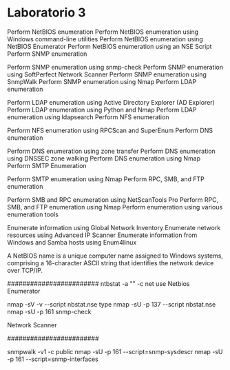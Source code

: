 <h1>Laboratorio 3</h1>

Perform NetBIOS enumeration
Perform NetBIOS enumeration using Windows command-line utilities
Perform NetBIOS enumeration using NetBIOS Enumerator
Perform NetBIOS enumeration using an NSE Script
Perform SNMP enumeration

Perform SNMP enumeration using snmp-check
Perform SNMP enumeration using SoftPerfect Network Scanner
Perform SNMP enumeration using SnmpWalk
Perform SNMP enumeration using Nmap
Perform LDAP enumeration

Perform LDAP enumeration using Active Directory Explorer (AD Explorer)
Perform LDAP enumeration using Python and Nmap
Perform LDAP enumeration using ldapsearch
Perform NFS enumeration

Perform NFS enumeration using RPCScan and SuperEnum
Perform DNS enumeration

Perform DNS enumeration using zone transfer
Perform DNS enumeration using DNSSEC zone walking
Perform DNS enumeration using Nmap
Perform SMTP Enumeration

Perform SMTP enumeration using Nmap
Perform RPC, SMB, and FTP enumeration

Perform SMB and RPC enumeration using NetScanTools Pro
Perform RPC, SMB, and FTP enumeration using Nmap
Perform enumeration using various enumeration tools

Enumerate information using Global Network Inventory
Enumerate network resources using Advanced IP Scanner
Enumerate information from Windows and Samba hosts using Enum4linux


A NetBIOS name is a unique computer name assigned to Windows systems, comprising a 16-character ASCII string that identifies the network device over TCP/IP.

########################
ntbstat -a
""      -c
net use
Netbios Enumerator

nmap -sV -v --script nbstat.nse
type nmap -sU -p 137 --script nbstat.nse
nmap -sU -p 161
snmp-check

Network Scanner

########################

snmpwalk -v1 -c public
nmap -sU -p 161 --script=snmp-sysdescr
nmap -sU -p 161 --script=snmp-interfaces